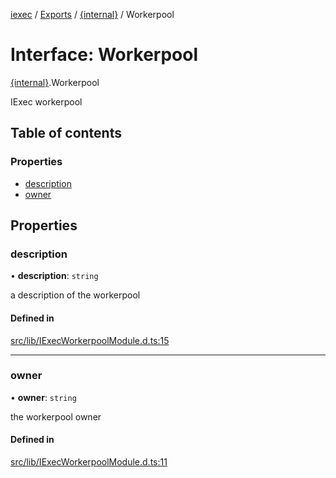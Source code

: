 [iexec](../README.md) / [Exports](../modules.md) / [{internal}](../modules/internal_.md) / Workerpool

# Interface: Workerpool

[{internal}](../modules/internal_.md).Workerpool

IExec workerpool

## Table of contents

### Properties

- [description](internal_.Workerpool.md#description)
- [owner](internal_.Workerpool.md#owner)

## Properties

### description

• **description**: `string`

a description of the workerpool

#### Defined in

[src/lib/IExecWorkerpoolModule.d.ts:15](https://github.com/iExecBlockchainComputing/iexec-sdk/blob/79135f9/src/lib/IExecWorkerpoolModule.d.ts#L15)

___

### owner

• **owner**: `string`

the workerpool owner

#### Defined in

[src/lib/IExecWorkerpoolModule.d.ts:11](https://github.com/iExecBlockchainComputing/iexec-sdk/blob/79135f9/src/lib/IExecWorkerpoolModule.d.ts#L11)
